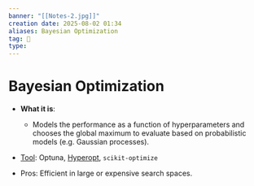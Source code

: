 ```yaml
---
banner: "[[Notes-2.jpg]]"
creation date: 2025-08-02 01:34
aliases: Bayesian Optimization
tag: 🧠
type:
---
```

# Bayesian Optimization
- **What it is**: 
	- Models the performance as a function of hyperparameters and chooses the global maximum to evaluate based on probabilistic models (e.g. Gaussian processes).

- <u>Tool</u>: Optuna, [Hyperopt](https://github.com/hyperopt/hyperopt), `scikit-optimize`
- Pros: Efficient in large or expensive search spaces.
